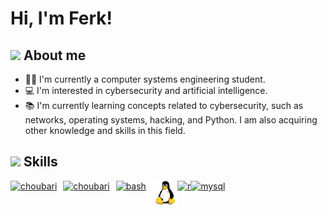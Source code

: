 # Hi, I'm Ferk!

## <picture><img src = "https://github.com/7oSkaaa/7oSkaaa/blob/main/Images/about_me.gif?raw=true" width = 30px></picture> About me

- 👨‍🎓 I'm currently a computer systems engineering student.
- 💻 I'm interested in cybersecurity and artificial intelligence.
- 📚 I'm currently learning concepts related to cybersecurity, such as networks, operating systems, hacking, and Python. I am also acquiring other knowledge and skills in this field.

## <img src="https://media2.giphy.com/media/QssGEmpkyEOhBCb7e1/giphy.gif?cid=ecf05e47a0n3gi1bfqntqmob8g9aid1oyj2wr3ds3mg700bl&rid=giphy.gif" width ="25"><b> Skills</b>

<div style="overflow: auto;">
    <a href="https://www.python.org/" style="float: left; margin-right: 10px;">
        <img alt="choubari" src="https://devstickers.com/assets/img/pro/p3jo.png" width="40">
    </a>
    <a href="https://www.java.com/" style="float: left; margin-right: 10px;">
        <img alt="choubari" src="https://devstickers.com/assets/img/pro/7kaq.png" width="40">
    </a>
    <a href="https://www.gnu.org/software/bash/" target="_blank" rel="noreferrer" style="float: left; margin-right: 10px;"> 
        <img src="https://www.vectorlogo.zone/logos/gnu_bash/gnu_bash-icon.svg" alt="bash" width="40" height="40"/>
    </a> 
    <a href="https://www.linux.org/" target="_blank" rel="noreferrer" style="float: left;"> 
        <img src="https://raw.githubusercontent.com/devicons/devicon/master/icons/linux/linux-original.svg" alt="linux" width="40" height="40"/>
    </a>
    <a href="https://www.r-project.org/" target="_blank" rel="noreferrer" style="float: left;"> 
        <img src="https://www.r-project.org/logo/Rlogo.png" alt="r" width="40" height="40"/>
    </a>
    <a href="https://www.mysql.com/" target="_blank" rel="noreferrer" style="float: left;"> 
        <img src="https://www.vectorlogo.zone/logos/mysql/mysql-official.svg" alt="mysql" width="65" height="50"/>
    </a>
</div>


<!--
**Ferk-Azathoth/Ferk-Azathoth** is a ✨ _special_ ✨ repository because its `README.md` (this file) appears on your GitHub profile.

Here are some ideas to get you started:

- 🔭 I’m currently working on ...
- 🌱 I’m currently learning ...
- 👯 I’m looking to collaborate on ...
- 🤔 I’m looking for help with ...
- 💬 Ask me about ...
- 📫 How to reach me: ...
- 😄 Pronouns: ...
- ⚡ Fun fact: ...
-->
